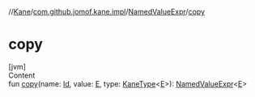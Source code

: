 //[Kane](../../index.md)/[com.github.jomof.kane.impl](../index.md)/[NamedValueExpr](index.md)/[copy](copy.md)



# copy  
[jvm]  
Content  
fun [copy](copy.md)(name: [Id](../index.md#%5Bcom.github.jomof.kane.impl%2FId%2F%2F%2FPointingToDeclaration%2F%5D%2FClasslikes%2F-1386623462), value: [E](index.md), type: [KaneType](../../com.github.jomof.kane.impl.types/-kane-type/index.md)<[E](index.md)>): [NamedValueExpr](index.md)<[E](index.md)>  




